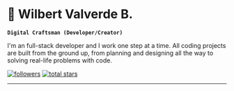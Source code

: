 # :metal: Wilbert Valverde B.

**`Digital Craftsman (Developer/Creator)`**

I'm an full-stack developer and I work one step at a time. All coding projects are built from the ground up, from planning and designing all the way to solving real-life problems with code. 

  <p align="left">
      <a href="https://github.com/wilbertvb?tab=followers">
         <img alt="followers" title="Follow me on Github" src="https://custom-icon-badges.demolab.com/github/followers/wilbertvb?color=236ad3&labelColor=1155ba&style=for-the-badge&logo=person-add&label=Follow&logoColor=white"/></a>
      <a href="https://github.com/wilbertvb?tab=repositories&sort=stargazers">
         <img alt="total stars" title="Total stars on GitHub" src="https://custom-icon-badges.demolab.com/github/stars/wilbertvb?color=55960c&style=for-the-badge&labelColor=488207&logo=star"/></a>
   </p>

---



